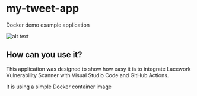 # my-tweet-app
Docker demo example application

![alt text](https://github.com/jeromebaude/my-tweet-app-lacework/blob/main/Pictures/picture.png?raw=true)

## How can you use it?

This application was designed to show how easy it is to integrate Lacework Vulnerability Scanner with Visual Studio Code and GitHub Actions.

It is using a simple Docker container image
